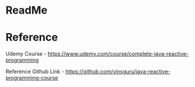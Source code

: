 # ReadMe 

# Reference 

Udemy Course - https://www.udemy.com/course/complete-java-reactive-programming

Reference Github Link - https://github.com/vinsguru/java-reactive-programming-course

